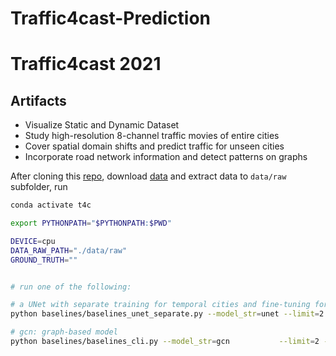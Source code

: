 # Traffic4cast-Prediction


# Traffic4cast 2021 

## Artifacts
- Visualize Static and Dynamic Dataset
- Study high-resolution 8-channel traffic movies of entire cities
- Cover spatial domain shifts and predict traffic for unseen cities
- Incorporate road network information and detect patterns on graphs


After cloning this [repo](https://github.com/iarai/NeurIPS2021-traffic4cast.git),
download [data](https://www.iarai.ac.at/traffic4cast/forums/forum/competition/competition-2021/) and extract data to `data/raw` subfolder, run

```bash
conda activate t4c

export PYTHONPATH="$PYTHONPATH:$PWD"

DEVICE=cpu
DATA_RAW_PATH="./data/raw"
GROUND_TRUTH=""


# run one of the following:

# a UNet with separate training for temporal cities and fine-tuning for spatiotemporal cities
python baselines/baselines_unet_separate.py --model_str=unet --limit=2 --epochs=10 --batch_size=1 --num_workers=1 --data_raw_path=$DATA_RAW_PATH  --device=$DEVICE $GROUND_TRUTH

# gcn: graph-based model
python baselines/baselines_cli.py --model_str=gcn           --limit=2 --epochs=10 --batch_size=1 --num_workers=1 --train_fraction=0.97 --val_fraction=0.03  --file_filter="**/*BERLIN*8ch.h5" --data_raw_path=$DATA_RAW_PATH --device=$DEVICE $GROUND_TRUTH
```
